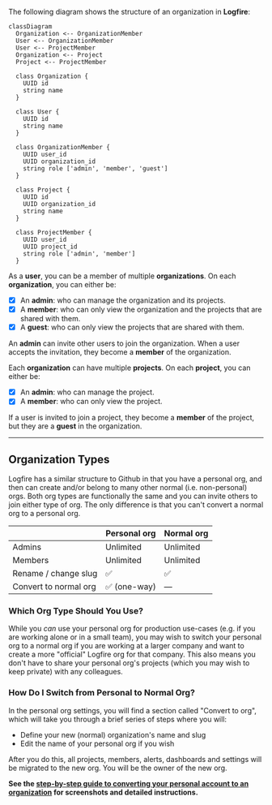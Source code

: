 The following diagram shows the structure of an organization in **Logfire**:

```mermaid
classDiagram
  Organization <-- OrganizationMember
  User <-- OrganizationMember
  User <-- ProjectMember
  Organization <-- Project
  Project <-- ProjectMember

  class Organization {
    UUID id
    string name
  }

  class User {
    UUID id
    string name
  }

  class OrganizationMember {
    UUID user_id
    UUID organization_id
    string role ['admin', 'member', 'guest']
  }

  class Project {
    UUID id
    UUID organization_id
    string name
  }

  class ProjectMember {
    UUID user_id
    UUID project_id
    string role ['admin', 'member']
  }
```

As a **user**, you can be a member of multiple **organizations**. On each **organization**, you can either be:

- [x] An **admin**: who can manage the organization and its projects.
- [x] A **member**: who can only view the organization and the projects that are shared with them.
- [x] A **guest**: who can only view the projects that are shared with them.

An **admin** can invite other users to join the organization.
When a user accepts the invitation, they become a **member** of the organization.

Each **organization** can have multiple **projects**. On each **project**, you can either be:

- [x] An **admin**: who can manage the project.
- [x] A **member**: who can only view the project.

If a user is invited to join a project, they become a **member** of the project, but they are a **guest** in the organization.

---

## Organization Types

Logfire has a similar structure to Github in that you have a personal org, and then can create
and/or belong to many other normal (i.e. non-personal) orgs. Both org types are functionally the same and you
can invite others to join either type of org. The only difference is that you can't convert a normal
org to a personal org.

|                       | Personal org | Normal org |
| --------------------- | ------------ | ---------- |
| Admins                | Unlimited    | Unlimited  |
| Members               | Unlimited    | Unlimited  |
| Rename / change slug  | ✅           | ✅         |
| Convert to normal org | ✅ (one-way) | —          |

### Which Org Type Should You Use?

While you _can_ use your personal org for production use-cases (e.g. if you
are working alone or in a small team), you may wish to switch your personal org to a normal org if you are working
at a larger company and want to create a more "official" Logfire org for that company. This also means you don't have
to share your personal org's projects (which you may wish to keep private) with any colleagues.

### How Do I Switch from Personal to Normal Org?
In the personal org settings, you will find a section called "Convert to org", which will take you through a brief series of
steps where you will:

- Define your new (normal) organization's name and slug
- Edit the name of your personal org if you wish

After you do this, all projects, members, alerts, dashboards and settings will be migrated to the new org. You will
be the owner of the new org.

**See the [step-by-step guide to converting your personal account to an organization](../how-to-guides/convert-to-organization.md) for screenshots and detailed instructions.**
